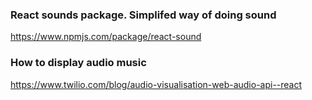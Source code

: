 ### React sounds package. Simplifed way of doing sound

https://www.npmjs.com/package/react-sound

### How to display audio music
https://www.twilio.com/blog/audio-visualisation-web-audio-api--react
